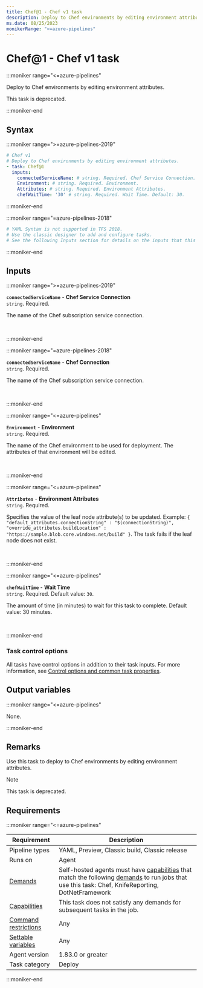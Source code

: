 ```yaml
---
title: Chef@1 - Chef v1 task
description: Deploy to Chef environments by editing environment attributes.
ms.date: 08/25/2023
monikerRange: "<=azure-pipelines"
---
```


# Chef@1 - Chef v1 task

<!-- :::description::: -->
:::moniker range="<=azure-pipelines"

<!-- :::editable-content name="description"::: -->
Deploy to Chef environments by editing environment attributes.
<!-- :::editable-content-end::: -->

This task is deprecated.

:::moniker-end
<!-- :::description-end::: -->

<!-- :::syntax::: -->
## Syntax

:::moniker range=">=azure-pipelines-2019"

```yaml
# Chef v1
# Deploy to Chef environments by editing environment attributes.
- task: Chef@1
  inputs:
    connectedServiceName: # string. Required. Chef Service Connection. 
    Environment: # string. Required. Environment. 
    Attributes: # string. Required. Environment Attributes. 
    chefWaitTime: '30' # string. Required. Wait Time. Default: 30.
```

:::moniker-end

:::moniker range="=azure-pipelines-2018"

```yaml
# YAML Syntax is not supported in TFS 2018.
# Use the classic designer to add and configure tasks.
# See the following Inputs section for details on the inputs that this task supports.
```

:::moniker-end
<!-- :::syntax-end::: -->

<!-- :::inputs::: -->
## Inputs

<!-- :::item name="connectedServiceName"::: -->
:::moniker range=">=azure-pipelines-2019"

**`connectedServiceName`** - **Chef Service Connection**<br>
`string`. Required.<br>
<!-- :::editable-content name="helpMarkDown"::: -->
The name of the Chef subscription service connection.
<!-- :::editable-content-end::: -->
<br>

:::moniker-end

:::moniker range="=azure-pipelines-2018"

**`connectedServiceName`** - **Chef Connection**<br>
`string`. Required.<br>
<!-- :::editable-content name="helpMarkDown"::: -->
The name of the Chef subscription service connection.
<!-- :::editable-content-end::: -->
<br>

:::moniker-end
<!-- :::item-end::: -->
<!-- :::item name="Environment"::: -->
:::moniker range="<=azure-pipelines"

**`Environment`** - **Environment**<br>
`string`. Required.<br>
<!-- :::editable-content name="helpMarkDown"::: -->
The name of the Chef environment to be used for deployment. The attributes of that environment will be edited.
<!-- :::editable-content-end::: -->
<br>

:::moniker-end
<!-- :::item-end::: -->
<!-- :::item name="Attributes"::: -->
:::moniker range="<=azure-pipelines"

**`Attributes`** - **Environment Attributes**<br>
`string`. Required.<br>
<!-- :::editable-content name="helpMarkDown"::: -->
Specifies the value of the leaf node attribute(s) to be updated. Example: `{ "default_attributes.connectionString" : "$(connectionString)", "override_attributes.buildLocation" : "https://sample.blob.core.windows.net/build" }`. The task fails if the leaf node does not exist.
<!-- :::editable-content-end::: -->
<br>

:::moniker-end
<!-- :::item-end::: -->
<!-- :::item name="chefWaitTime"::: -->
:::moniker range="<=azure-pipelines"

**`chefWaitTime`** - **Wait Time**<br>
`string`. Required. Default value: `30`.<br>
<!-- :::editable-content name="helpMarkDown"::: -->
The amount of time (in minutes) to wait for this task to complete. Default value: 30 minutes.
<!-- :::editable-content-end::: -->
<br>

:::moniker-end
<!-- :::item-end::: -->

### Task control options

All tasks have control options in addition to their task inputs. For more information, see [Control options and common task properties](/azure/devops/pipelines/yaml-schema/steps-task#common-task-properties).
<!-- :::inputs-end::: -->

<!-- :::outputVariables::: -->
## Output variables

:::moniker range="<=azure-pipelines"

None.

:::moniker-end
<!-- :::outputVariables-end::: -->

<!-- :::remarks::: -->
<!-- :::editable-content name="remarks"::: -->
## Remarks

Use this task to deploy to Chef environments by editing environment attributes.

> [!NOTE]
> This task is deprecated.
<!-- :::editable-content-end::: -->
<!-- :::remarks-end::: -->

<!-- :::examples::: -->
<!-- :::editable-content name="examples"::: -->
<!-- :::editable-content-end::: -->
<!-- :::examples-end::: -->

<!-- :::properties::: -->
## Requirements

:::moniker range="<=azure-pipelines"

| Requirement | Description |
|-------------|-------------|
| Pipeline types | YAML, Preview, Classic build, Classic release |
| Runs on | Agent |
| [Demands](/azure/devops/pipelines/process/demands) | Self-hosted agents must have [capabilities](/azure/devops/pipelines/agents/agents#capabilities) that match the following [demands](/azure/devops/pipelines/process/demands) to run jobs that use this task: Chef, KnifeReporting, DotNetFramework |
| [Capabilities](/azure/devops/pipelines/agents/agents#capabilities) | This task does not satisfy any demands for subsequent tasks in the job. |
| [Command restrictions](/azure/devops/pipelines/security/templates#agent-logging-command-restrictions) | Any |
| [Settable variables](/azure/devops/pipelines/security/templates#agent-logging-command-restrictions) | Any |
| Agent version |  1.83.0 or greater |
| Task category | Deploy |

:::moniker-end
<!-- :::properties-end::: -->

<!-- :::see-also::: -->
<!-- :::editable-content name="seeAlso"::: -->
<!-- :::editable-content-end::: -->
<!-- :::see-also-end::: -->